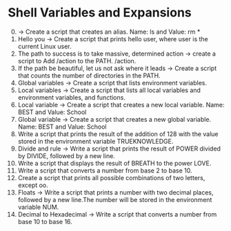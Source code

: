 # Shell Variables and Expansions
0. -> Create a script that creates an alias. Name: ls and Value: rm *
1. Hello you -> Create a script that prints hello user, where user is the current Linux user.
2. The path to success is to take massive, determined action -> create a script to Add /action to the PATH. /action.
3. If the path be beautiful, let us not ask where it leads -> Create a script that counts the number of directories in the PATH.
4. Global variables -> Create a script that lists environment variables.
5. Local variables -> Create a script that lists all local variables and environment variables, and functions.
6. Local variable -> Create a script that creates a new local variable. Name: BEST and Value: School
7. Global variable -> Create a script that creates a new global variable. Name: BEST and Value: School
8. Write a script that prints the result of the addition of 128 with the value stored in the environment variable TRUEKNOWLEDGE.
9. Divide and rule -> Write a script that prints the result of POWER divided by DIVIDE, followed by a new line.
10. Write a script that displays the result of BREATH to the power LOVE.
11. Write a script that converts a number from base 2 to base 10.
12. Create a script that prints all possible combinations of two letters, except oo.
13. Floats -> Write a script that prints a number with two decimal places, followed by a new line.The number will be stored in the environment variable NUM.
14. Decimal to Hexadecimal -> Write a script that converts a number from base 10 to base 16.
